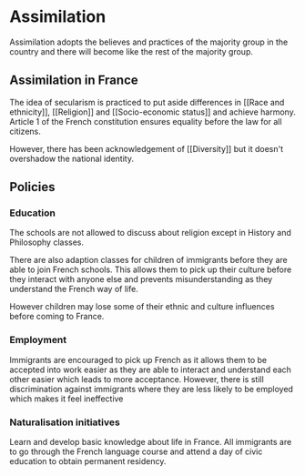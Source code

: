 
# Assimilation
Assimilation adopts the believes and practices of the majority group in the country and there will become like the rest of the majority group.

## Assimilation in France
The idea of secularism is practiced to put aside differences in [[Race and ethnicity]], [[Religion]] and [[Socio-economic status]] and achieve harmony.
Article 1 of the French constitution ensures equality before the law for all citizens.

However, there has been acknowledgement of [[Diversity]] but it doesn't overshadow the national identity.

## Policies
### Education
The schools are not allowed to discuss about religion except in History and Philosophy classes.

There are also adaption classes for children of immigrants before they are able to join French schools. This allows them to pick up their culture before they interact with anyone else and prevents misunderstanding as they understand the French way of life.

However children may lose some of their ethnic and culture influences before coming to France.

### Employment
Immigrants are encouraged to pick up French as it allows them to be accepted into work easier as they are able to interact and understand each other easier which leads to more acceptance.
	However, there is still discrimination against immigrants where they are less likely to be employed which makes it feel ineffective

### Naturalisation initiatives
Learn and develop basic knowledge about life in France. 
All immigrants are to go through the French language course and attend a day of civic education to obtain permanent residency.

